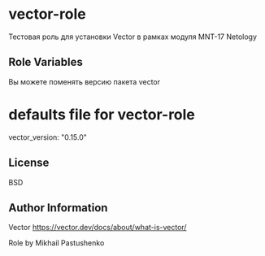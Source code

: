 vector-role
=========

Тестовая роль для установки Vector в рамках модуля MNT-17 Netology


Role Variables
--------------

Вы можете поменять версию пакета vector

# defaults file for vector-role
vector_version: "0.15.0"


License
-------

BSD

Author Information
------------------

Vector https://vector.dev/docs/about/what-is-vector/

Role by Mikhail Pastushenko 

